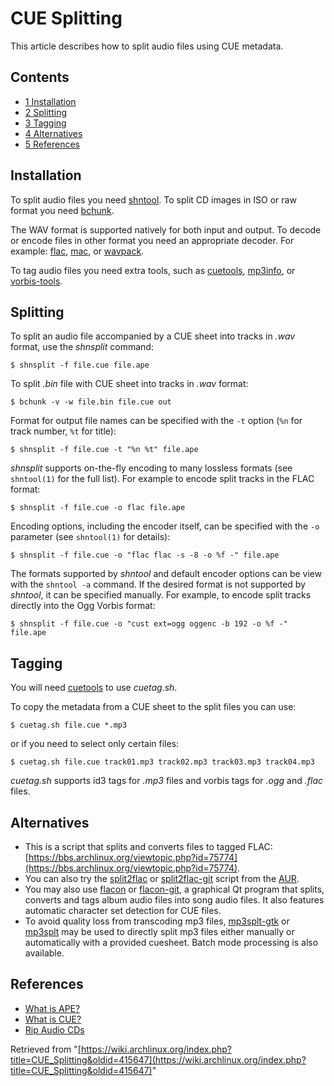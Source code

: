 # CUE Splitting

This article describes how to split audio files using CUE metadata.

## Contents

*   [1 Installation](#Installation)
*   [2 Splitting](#Splitting)
*   [3 Tagging](#Tagging)
*   [4 Alternatives](#Alternatives)
*   [5 References](#References)

## Installation

To split audio files you need [shntool](https://www.archlinux.org/packages/?name=shntool). To split CD images in ISO or raw format you need [bchunk](https://www.archlinux.org/packages/?name=bchunk).

The WAV format is supported natively for both input and output. To decode or encode files in other format you need an appropriate decoder. For example: [flac](https://www.archlinux.org/packages/?name=flac), [mac](https://www.archlinux.org/packages/?name=mac), or [wavpack](https://www.archlinux.org/packages/?name=wavpack).

To tag audio files you need extra tools, such as [cuetools](https://www.archlinux.org/packages/?name=cuetools), [mp3info](https://www.archlinux.org/packages/?name=mp3info), or [vorbis-tools](https://www.archlinux.org/packages/?name=vorbis-tools).

## Splitting

To split an audio file accompanied by a CUE sheet into tracks in _.wav_ format, use the _shnsplit_ command:

```
$ shnsplit -f file.cue file.ape

```

To split _.bin_ file with CUE sheet into tracks in _.wav_ format:

```
$ bchunk -v -w file.bin file.cue out

```

Format for output file names can be specified with the `-t` option (`%n` for track number, `%t` for title):

```
$ shnsplit -f file.cue -t "%n %t" file.ape

```

_shnsplit_ supports on-the-fly encoding to many lossless formats (see `shntool(1)` for the full list). For example to encode split tracks in the FLAC format:

```
$ shnsplit -f file.cue -o flac file.ape

```

Encoding options, including the encoder itself, can be specified with the `-o` parameter (see `shntool(1)` for details):

```
$ shnsplit -f file.cue -o "flac flac -s -8 -o %f -" file.ape

```

The formats supported by _shntool_ and default encoder options can be view with the `shntool -a` command. If the desired format is not supported by _shntool_, it can be specified manually. For example, to encode split tracks directly into the Ogg Vorbis format:

```
$ shnsplit -f file.cue -o "cust ext=ogg oggenc -b 192 -o %f -" file.ape

```

## Tagging

You will need [cuetools](https://www.archlinux.org/packages/?name=cuetools) to use _cuetag.sh_.

To copy the metadata from a CUE sheet to the split files you can use:

```
$ cuetag.sh file.cue *.mp3

```

or if you need to select only certain files:

```
$ cuetag.sh file.cue track01.mp3 track02.mp3 track03.mp3 track04.mp3

```

_cuetag.sh_ supports id3 tags for _.mp3_ files and vorbis tags for _.ogg_ and _.flac_ files.

## Alternatives

*   This is a script that splits and converts files to tagged FLAC: [https://bbs.archlinux.org/viewtopic.php?id=75774](https://bbs.archlinux.org/viewtopic.php?id=75774).
*   You can also try the [split2flac](https://aur.archlinux.org/packages/split2flac/) or [split2flac-git](https://aur.archlinux.org/packages/split2flac-git/) script from the [AUR](/index.php/AUR "AUR").
*   You may also use [flacon](https://aur.archlinux.org/packages/flacon/) or [flacon-git](https://aur.archlinux.org/packages/flacon-git/), a graphical Qt program that splits, converts and tags album audio files into song audio files. It also features automatic character set detection for CUE files.
*   To avoid quality loss from transcoding mp3 files, [mp3splt-gtk](https://www.archlinux.org/packages/?name=mp3splt-gtk) or [mp3splt](https://www.archlinux.org/packages/?name=mp3splt) may be used to directly split mp3 files either manually or automatically with a provided cuesheet. Batch mode processing is also available.

## References

*   [What is APE?](https://en.wikipedia.org/wiki/Monkey%27s_Audio "wikipedia:Monkey's Audio")
*   [What is CUE?](https://en.wikipedia.org/wiki/Cue_file "wikipedia:Cue file")
*   [Rip Audio CDs](/index.php/Rip_Audio_CDs "Rip Audio CDs")

Retrieved from "[https://wiki.archlinux.org/index.php?title=CUE_Splitting&oldid=415647](https://wiki.archlinux.org/index.php?title=CUE_Splitting&oldid=415647)"